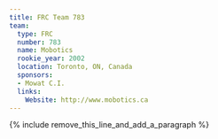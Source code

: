 ```yaml
---
title: FRC Team 783
team:
  type: FRC
  number: 783
  name: Mobotics
  rookie_year: 2002
  location: Toronto, ON, Canada
  sponsors:
  - Mowat C.I.
  links:
    Website: http://www.mobotics.ca
---
```


{% include remove_this_line_and_add_a_paragraph %}